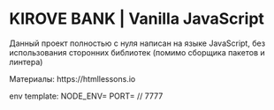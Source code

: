 <h1>KIROVE BANK | Vanilla JavaScript</h1
<p>Данный проект полностью с нуля написан на языке JavaScript, без использования сторонних библиотек (помимо сборщика пакетов и линтера)</p>
<p>Материалы: https://htmllessons.io</p>

env template:
NODE_ENV=
PORT= // 7777
